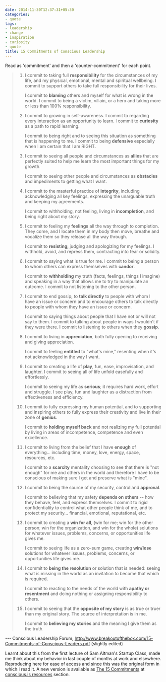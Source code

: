 ```yaml
---
date: 2014-11-30T12:37:31+05:30
categories:
- quote
tags:
- leadership
- change
- inspiration
- curiosity
- quote
title: 15 Commitments of Conscious Leadership
---
```


Read as 'commitment' and then a 'counter-commitment' for each point.

> 1. I commit to taking full **responsibility** for the circumstances of my life, and my physical, emotional, mental and spiritual wellbeing. I commit to support others to take full responsibility for their lives.
> 
>     I commit to **blaming** others and myself for what is wrong in the world. I commit to being a victim, villain, or a hero and taking more or less than 100% responsibility.
> 
> 2. I commit to growing in self-awareness. I commit to regarding every interaction as an opportunity to learn. I commit to **curiosity** as a path to rapid learning.
> 
>     I commit to being right and to seeing this situation as something that is happening to me. I commit to being **defensive** especially when I am certain that I am RIGHT.
> 
> 3. I commit to seeing all people and circumstances as **allies** that are perfectly suited to help me learn the most important things for my growth.
> 
>     I commit to seeing other people and circumstances as **obstacles** and impediments to getting what I want.
> 
> 4. I commit to the masterful practice of **integrity**, including acknowledging all key feelings, expressing the unarguable truth and keeping my agreements.
> 
>     I commit to withholding, not feeling, living in **incompletion**, and being right about my story.
> 
> 5. I commit to feeling my **feelings** all the way through to completion. They come, and I locate them in my body then move, breathe and vocalize them so they release all the way through.
> 
>     I commit to **resisting**, judging and apologizing for my feelings. I withhold, avoid, and repress them, contracting into fear or solidity.
> 
> 6. I commit to saying what is true for me. I commit to being a person to whom others can express themselves with **candor**.
> 
>     I commit to **withholding** my truth (facts, feelings, things I imagine) and speaking in a way that allows me to try to manipulate an outcome. I commit to not listening to the other person.
> 
> 7. I commit to end gossip, to **talk directly** to people with whom I have an issue or concern and to encourage others to talk directly to people with whom they have an issue or concern.
> 
>     I commit to saying things about people that I have not or will not say to them. I commit to talking about people in ways I wouldn't if they were there. I commit to listening to others when they **gossip**.
> 
> 8. I commit to living in **appreciation**, both fully opening to receiving and giving appreciation.
> 
>     I commit to feeling **entitled** to "what's mine," resenting when it's not acknowledged in the way I want.
> 
> 9. I commit to creating a life of **play**, fun, ease, improvisation, and laughter. I commit to seeing all of life unfold easefully and effortlessly.
> 
>     I commit to seeing my life as **serious**; it requires hard work, effort and struggle. I see play, fun and laughter as a distraction from effectiveness and efficiency.
> 
> 10. I commit to fully expressing my human potential, and to supporting and inspiring others to fully express their creativity and live in their zone of **genius**.
> 
>     I commit to **holding myself back** and not realizing my full potential by living in areas of incompetence, competence and even excellence.
> 
> 11. I commit to living from the belief that I have **enough** of everything... including time, money, love, energy, space, resources, etc.
> 
>     I commit to a **scarcity** mentality choosing to see that there is "not enough" for me and others in the world and therefore I have to be conscious of making sure I get and preserve what is "mine".
> 
> 12. I commit to being the source of my security, control and **approval**.
> 
>     I commit to believing that my safety **depends on others** -- how they behave, feel, and express themselves. I commit to rigid confidentiality to control what other people think of me, and to protect my security... financial, emotional, reputational, etc.
> 
> 13. I commit to creating a **win for all**, (win for me; win for the other person; win for the organization, and win for the whole) solutions for whatever issues, problems, concerns, or opportunities life gives me.
> 
>     I commit to seeing life as a zero-sum game, creating **win/lose** solutions for whatever issues, problems, concerns, or opportunities life gives me.
> 
> 14. I commit to **being the resolution** or solution that is needed: seeing what is missing in the world as an invitation to become that which is required.
> 
>     I commit to reacting to the needs of the world with **apathy or resentment** and doing nothing or assigning responsibility to others.
> 
> 15. I commit to seeing that the **opposite of my story** is as true or truer than my original story. The source of interpretation is in me.
> 
>     I commit to **believing my stories** and the meaning I give them as the truth.

--- Conscious Leadership Forum, http://www.breakoutofthebox.com/15-Commitments-of-Conscious-Leaders.pdf (slightly edited)

Learnt about this from the first lecture of Sam Altman's Startup Class, made me think about my behavior in last couple of months at work and elsewhere. Reproducing here for ease of access and since this was the original form in which I read it. A new version is available as [The 15 Commitments](http://www.conscious.is/public/downloads/CLG_DownloadPacket.pdf) at [conscious.is resources](http://www.conscious.is/resources) section.